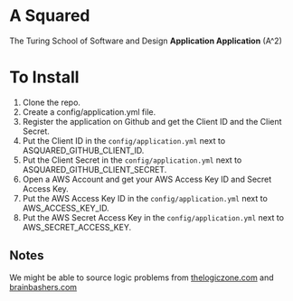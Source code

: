 # A Squared

The Turing School of Software and Design **Application Application** (A^2)

# To Install

1. Clone the repo.
2. Create a config/application.yml file.
3. Register the application on Github and get the Client ID and the Client Secret.
5. Put the Client ID in the `config/application.yml` next to ASQUARED_GITHUB_CLIENT_ID.
6. Put the Client Secret in the `config/application.yml` next to ASQUARED_GITHUB_CLIENT_SECRET.
7. Open a AWS Account and get your AWS Access Key ID and Secret Access Key.
8. Put the AWS Access Key ID in the `config/application.yml` next to AWS_ACCESS_KEY_ID.
9. Put the AWS Secret Access Key in the `config/application.yml` next to AWS_SECRET_ACCESS_KEY.

## Notes

We might be able to source logic problems from [thelogiczone.com](http://www.thelogiczone.plus.com/logic_index.htm) and [brainbashers.com](http://www.brainbashers.com/logic.asp)
